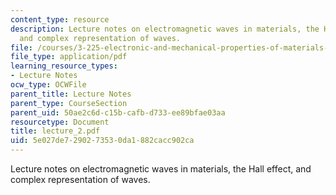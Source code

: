 ```yaml
---
content_type: resource
description: Lecture notes on electromagnetic waves in materials, the Hall effect,
  and complex representation of waves.
file: /courses/3-225-electronic-and-mechanical-properties-of-materials-fall-2007/5e027de7290273530da1882cacc902ca_lecture_2.pdf
file_type: application/pdf
learning_resource_types:
- Lecture Notes
ocw_type: OCWFile
parent_title: Lecture Notes
parent_type: CourseSection
parent_uid: 50ae2c6d-c15b-cafb-d733-ee89bfae03aa
resourcetype: Document
title: lecture_2.pdf
uid: 5e027de7-2902-7353-0da1-882cacc902ca
---
```

Lecture notes on electromagnetic waves in materials, the Hall effect, and complex representation of waves.

